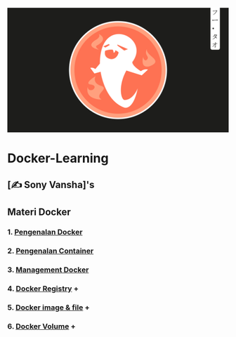 <p align="center">
  <img src="image/hutao.png">
</p>

# Docker-Learning

## [✍️ Sony Vansha]'s

## Materi Docker
### 1. [Pengenalan Docker](Journey/001/Readme.md)

### 2. [Pengenalan Container](Journey/002/Readme.md)

### 3. [Management Docker](Journey/003/Readme.md)

### 4. [Docker Registry](Journey/004/Readme.md) +

### 5. [Docker image & file](Journey/005/Readme.md) +

### 6. [Docker Volume](Journey/006/Readme.md) +